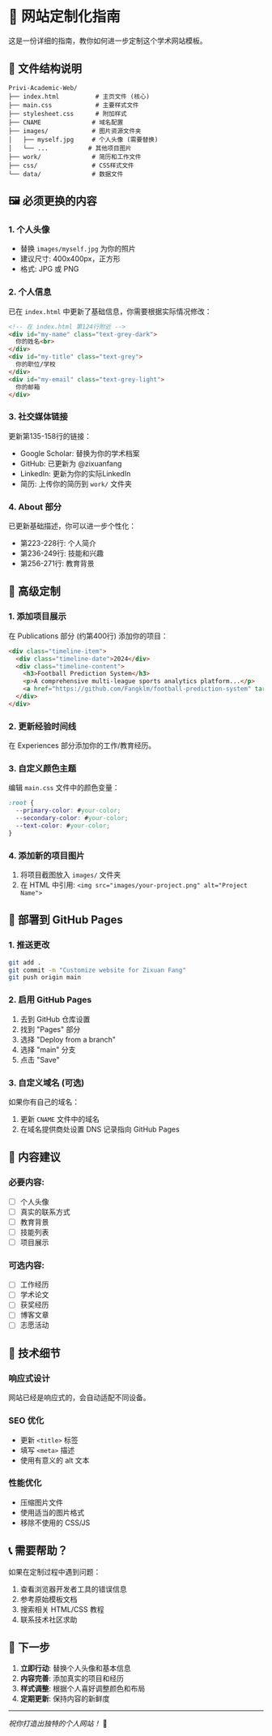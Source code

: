 # 🎨 网站定制化指南

这是一份详细的指南，教你如何进一步定制这个学术网站模板。

## 📁 文件结构说明

```
Privi-Academic-Web/
├── index.html          # 主页文件 (核心)
├── main.css            # 主要样式文件
├── stylesheet.css      # 附加样式
├── CNAME              # 域名配置
├── images/            # 图片资源文件夹
│   ├── myself.jpg     # 个人头像 (需要替换)
│   └── ...           # 其他项目图片
├── work/              # 简历和工作文件
├── css/               # CSS样式文件
└── data/              # 数据文件
```

## 🖼️ 必须更换的内容

### 1. 个人头像
- 替换 `images/myself.jpg` 为你的照片
- 建议尺寸: 400x400px，正方形
- 格式: JPG 或 PNG

### 2. 个人信息
已在 `index.html` 中更新了基础信息，你需要根据实际情况修改：

```html
<!-- 在 index.html 第124行附近 -->
<div id="my-name" class="text-grey-dark">
  你的姓名<br>
</div>
<div id="my-title" class="text-grey">
  你的职位/学校
</div>
<div id="my-email" class="text-grey-light">
  你的邮箱
</div>
```

### 3. 社交媒体链接
更新第135-158行的链接：
- Google Scholar: 替换为你的学术档案
- GitHub: 已更新为 @zixuanfang
- LinkedIn: 更新为你的实际LinkedIn
- 简历: 上传你的简历到 `work/` 文件夹

### 4. About 部分
已更新基础描述，你可以进一步个性化：
- 第223-228行: 个人简介
- 第236-249行: 技能和兴趣
- 第256-271行: 教育背景

## 🎨 高级定制

### 1. 添加项目展示
在 Publications 部分 (约第400行) 添加你的项目：

```html
<div class="timeline-item">
  <div class="timeline-date">2024</div>
  <div class="timeline-content">
    <h3>Football Prediction System</h3>
    <p>A comprehensive multi-league sports analytics platform...</p>
    <a href="https://github.com/Fangklm/football-prediction-system" target="_blank">GitHub</a>
  </div>
</div>
```

### 2. 更新经验时间线
在 Experiences 部分添加你的工作/教育经历。

### 3. 自定义颜色主题
编辑 `main.css` 文件中的颜色变量：

```css
:root {
  --primary-color: #your-color;
  --secondary-color: #your-color;
  --text-color: #your-color;
}
```

### 4. 添加新的项目图片
1. 将项目截图放入 `images/` 文件夹
2. 在 HTML 中引用: `<img src="images/your-project.png" alt="Project Name">`

## 🚀 部署到 GitHub Pages

### 1. 推送更改
```bash
git add .
git commit -m "Customize website for Zixuan Fang"
git push origin main
```

### 2. 启用 GitHub Pages
1. 去到 GitHub 仓库设置
2. 找到 "Pages" 部分
3. 选择 "Deploy from a branch"
4. 选择 "main" 分支
5. 点击 "Save"

### 3. 自定义域名 (可选)
如果你有自己的域名：
1. 更新 `CNAME` 文件中的域名
2. 在域名提供商处设置 DNS 记录指向 GitHub Pages

## 📝 内容建议

### 必要内容:
- [ ] 个人头像
- [ ] 真实的联系方式
- [ ] 教育背景
- [ ] 技能列表
- [ ] 项目展示

### 可选内容:
- [ ] 工作经历
- [ ] 学术论文
- [ ] 获奖经历
- [ ] 博客文章
- [ ] 志愿活动

## 🔧 技术细节

### 响应式设计
网站已经是响应式的，会自动适配不同设备。

### SEO 优化
- 更新 `<title>` 标签
- 填写 `<meta>` 描述
- 使用有意义的 alt 文本

### 性能优化
- 压缩图片文件
- 使用适当的图片格式
- 移除不使用的 CSS/JS

## 📞 需要帮助？

如果在定制过程中遇到问题：
1. 查看浏览器开发者工具的错误信息
2. 参考原始模板文档
3. 搜索相关 HTML/CSS 教程
4. 联系技术社区求助

## 🎯 下一步

1. **立即行动**: 替换个人头像和基本信息
2. **内容完善**: 添加真实的项目和经历
3. **样式调整**: 根据个人喜好调整颜色和布局
4. **定期更新**: 保持内容的新鲜度

---

*祝你打造出独特的个人网站！* 🌟 